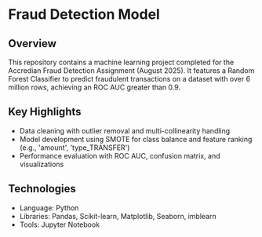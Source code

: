 # Fraud Detection Model

## Overview
This repository contains a machine learning project completed for the Accredian Fraud Detection Assignment (August 2025). It features a Random Forest Classifier to predict fraudulent transactions on a dataset with over 6 million rows, achieving an ROC AUC greater than 0.9.

## Key Highlights
- Data cleaning with outlier removal and multi-collinearity handling
- Model development using SMOTE for class balance and feature ranking (e.g., 'amount', 'type_TRANSFER')
- Performance evaluation with ROC AUC, confusion matrix, and visualizations

## Technologies
- Language: Python
- Libraries: Pandas, Scikit-learn, Matplotlib, Seaborn, imblearn
- Tools: Jupyter Notebook

